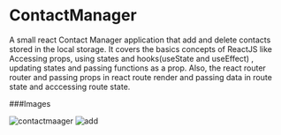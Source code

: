 # ContactManager

A small react Contact Manager application that add and delete contacts stored in the local storage.
It covers the basics concepts of ReactJS  like Accessing props, using states and hooks(useState and useEffect) , updating states and passing functions as a prop.
Also, the react router router and passing props in react route render and passing data in route state and acccessing route state.

###Images

![contactmaager](https://user-images.githubusercontent.com/46786384/127814184-0aeb5a00-600e-419f-8956-d20849f4dc13.PNG)
![add](https://user-images.githubusercontent.com/46786384/127814185-772766af-d22d-4fe1-8dcf-d0545b8ee81b.PNG)

